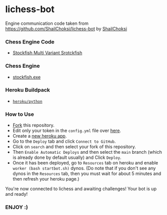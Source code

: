 # lichess-bot

Engine communication code taken from https://github.com/ShailChoksi/lichess-bot by [ShailChoksi](https://github.com/ShailChoksi)

### Chess Engine Code

- [Stockfish Multi Variant Srotckfish](https://github.com/ddugovic/Stockfish)


### Chess Engine 

- [stockfish.exe](https://github.com/ddugovic/Stockfish/releases/download/variant_sf_10/stockfish-windows-x86_64-bmi2.exe)



### Heroku Buildpack

- [`heroku/python`](https://elements.heroku.com/buildpacks/heroku/heroku-buildpack-python)


### How to Use

- [Fork](https://github.com/SriMethan/lichess-bot-heroku/fork) this repository.
- Edit only your token in the `config.yml` file over [here](/config.yml#L1).
- Create a [new heroku app](https://dashboard.heroku.com/new-app).
- Go to the `Deploy` tab and click `Connect to GitHub`.
- Click on `search` and then select your fork of this repository.
- Then `Enable Automatic Deploys` and then select the `main` branch (which is already done by default usually) and Click `Deploy`.
- Once it has been deployed, go to `Resources` tab on heroku and enable `worker (bash startbot.sh)` dynos. (Do note that if you don't see any dynos in the `Resources` tab, then you must wait for about 5 minutes and then refresh your heroku page.)

You're now connected to lichess and awaiting challenges! Your bot is up and ready!


### ENJOY :)

